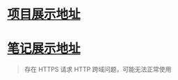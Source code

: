 # [项目展示地址](https://ylawen.github.io/%E5%89%8D%E7%AB%AF/Project/%E5%A4%A7%E4%BA%8B%E4%BB%B6%E5%90%8E%E5%8F%B0%E7%AE%A1%E7%90%86%E7%B3%BB%E7%BB%9F/login.html)
# [笔记展示地址](https://ylawen.github.io/#/./%E5%89%8D%E7%AB%AF/Project/%E5%A4%A7%E4%BA%8B%E4%BB%B6%E5%90%8E%E5%8F%B0%E7%AE%A1%E7%90%86%E7%B3%BB%E7%BB%9F/%E7%AC%94%E8%AE%B0/%E5%A4%A7%E4%BA%8B%E4%BB%B6%E5%90%8E%E5%8F%B0%E7%AE%A1%E7%90%86%E7%B3%BB%E7%BB%9F)
> 存在 HTTPS 请求 HTTP 跨域问题，可能无法正常使用
